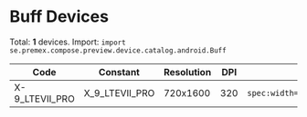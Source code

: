 # Buff Devices

Total: **1** devices. Import: `import se.premex.compose.preview.device.catalog.android.Buff`

| Code | Constant | Resolution | DPI | Compose Spec | Preview Usage |
|------|----------|------------|-----|-------------|---------------|
| X-9_LTEVII_PRO | X_9_LTEVII_PRO | 720x1600 | 320 | `spec:width=720px,height=1600px,dpi=320` | `@Preview(device = Buff.X_9_LTEVII_PRO)` |

<!-- Generated automatically. Do not edit manually. -->
